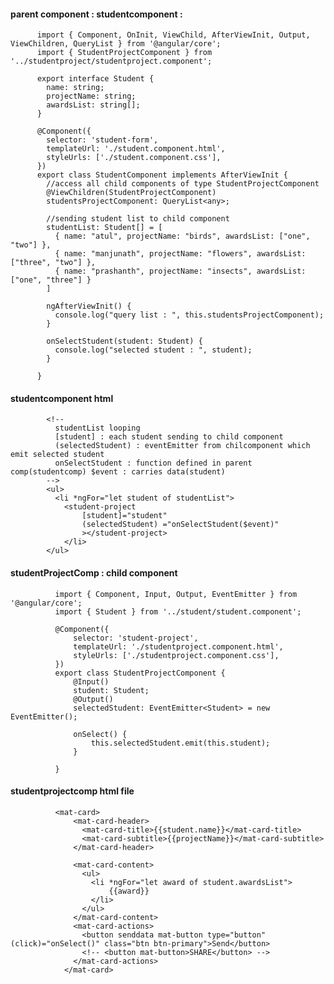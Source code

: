#### parent component : studentcomponent :

          import { Component, OnInit, ViewChild, AfterViewInit, Output, ViewChildren, QueryList } from '@angular/core';
          import { StudentProjectComponent } from '../studentproject/studentproject.component';

          export interface Student {
            name: string;
            projectName: string;
            awardsList: string[];
          }

          @Component({
            selector: 'student-form',
            templateUrl: './student.component.html',
            styleUrls: ['./student.component.css'],
          })
          export class StudentComponent implements AfterViewInit {
            //access all child components of type StudentProjectComponent
            @ViewChildren(StudentProjectComponent)
            studentsProjectComponent: QueryList<any>;

            //sending student list to child component
            studentList: Student[] = [
              { name: "atul", projectName: "birds", awardsList: ["one", "two"] },
              { name: "manjunath", projectName: "flowers", awardsList: ["three", "two"] },
              { name: "prashanth", projectName: "insects", awardsList: ["one", "three"] }
            ]

            ngAfterViewInit() {
              console.log("query list : ", this.studentsProjectComponent);
            }

            onSelectStudent(student: Student) {
              console.log("selected student : ", student);
            }

          }


#### studentcomponent html

            <!-- 
              studentList looping
              [student] : each student sending to child component
              (selectedStudent) : eventEmitter from chilcomponent which emit selected student
              onSelectStudent : function defined in parent comp(studentcomp) $event : carries data(student)
            -->
            <ul>
              <li *ngFor="let student of studentList">
                <student-project 
                    [student]="student"
                    (selectedStudent) ="onSelectStudent($event)"
                    ></student-project>
                </li>
            </ul>
            
            
            
#### studentProjectComp : child component 

              import { Component, Input, Output, EventEmitter } from '@angular/core';
              import { Student } from '../student/student.component';

              @Component({
                  selector: 'student-project',
                  templateUrl: './studentproject.component.html',
                  styleUrls: ['./studentproject.component.css'],
              })
              export class StudentProjectComponent {
                  @Input()
                  student: Student;
                  @Output()
                  selectedStudent: EventEmitter<Student> = new EventEmitter();

                  onSelect() {
                      this.selectedStudent.emit(this.student);
                  }

              }



#### studentprojectcomp html file

              <mat-card>
                  <mat-card-header>
                    <mat-card-title>{{student.name}}</mat-card-title>
                    <mat-card-subtitle>{{projectName}}</mat-card-subtitle>
                  </mat-card-header>

                  <mat-card-content>
                    <ul>
                      <li *ngFor="let award of student.awardsList">
                          {{award}}
                      </li>
                    </ul>
                  </mat-card-content>
                  <mat-card-actions>
                    <button senddata mat-button type="button" (click)="onSelect()" class="btn btn-primary">Send</button>
                    <!-- <button mat-button>SHARE</button> -->
                  </mat-card-actions>
                </mat-card>

